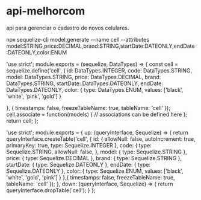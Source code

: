 # api-melhorcom
api para gerenciar o cadastro de novos celulares.

npx sequelize-cli model:generate --name cell --attributes model:STRING,price:DECIMAL,brand:STRING,startDate:DATEONLY,endDate:DATEONLY,color:ENUM


'use strict';
module.exports = (sequelize, DataTypes) => {
  const cell = sequelize.define('cell', {
    id: DataTypes.INTEGER,
    code: DataTypes.STRING,
    model: DataTypes.STRING,
    price: DataTypes.DECIMAL,
    brand: DataTypes.STRING,
    startDate: DataTypes.DATEONLY,
    endDate: DataTypes.DATEONLY,
    color: {
      type: DataTypes.ENUM,
      values: ['black', 'white', 'pink', 'gold']
    }

  }, {
    timestamps: false,
    freezeTableName: true,
    tableName: 'cell'
  });
  cell.associate = function(models) {
    // associations can be defined here
  };
  return cell;
};




'use strict';
module.exports = {
  up: (queryInterface, Sequelize) => {
    return queryInterface.createTable('cell', {
      id: {
        allowNull: false,
        autoIncrement: true,
        primaryKey: true,
        type: Sequelize.INTEGER
      },
      code: {
        type: Sequelize.STRING,
        allowNull: false,
      },
      model: {
        type: Sequelize.STRING
      },
      price: {
        type: Sequelize.DECIMAL
      },
      brand: {
        type: Sequelize.STRING
      },
      startDate: {
        type: Sequelize.DATEONLY
      },
      endDate: {
        type: Sequelize.DATEONLY
      },
      color: {
        type: Sequelize.ENUM,
        values: ['black', 'white', 'gold', 'pink']
      }
    },{
      timestamps: false,
      freezeTableName: true,
      tableName: 'cell'
    });
  },
  down: (queryInterface, Sequelize) => {
    return queryInterface.dropTable('cell');
  }
};